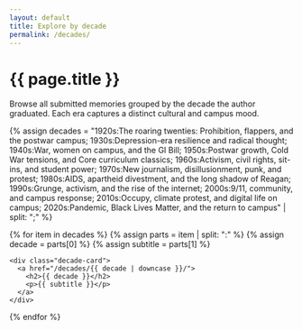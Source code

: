 ```yaml
---
layout: default
title: Explore by decade
permalink: /decades/
---
```


# {{ page.title }}

<p class="intro">Browse all submitted memories grouped by the decade the author graduated. Each era captures a distinct cultural and campus mood.</p>

<div class="decade-grid">
  {% assign decades = 
    "1920s:The roaring twenties: Prohibition, flappers, and the postwar campus;
     1930s:Depression-era resilience and radical thought;
     1940s:War, women on campus, and the GI Bill;
     1950s:Postwar growth, Cold War tensions, and Core curriculum classics;
     1960s:Activism, civil rights, sit-ins, and student power;
     1970s:New journalism, disillusionment, punk, and protest;
     1980s:AIDS, apartheid divestment, and the long shadow of Reagan;
     1990s:Grunge, activism, and the rise of the internet;
     2000s:9/11, community, and campus response;
     2010s:Occupy, climate protest, and digital life on campus;
     2020s:Pandemic, Black Lives Matter, and the return to campus" | split: ";" %}

  {% for item in decades %}
    {% assign parts = item | split: ":" %}
    {% assign decade = parts[0] %}
    {% assign subtitle = parts[1] %}

    <div class="decade-card">
      <a href="/decades/{{ decade | downcase }}/">
        <h2>{{ decade }}</h2>
        <p>{{ subtitle }}</p>
      </a>
    </div>
  {% endfor %}
</div>

